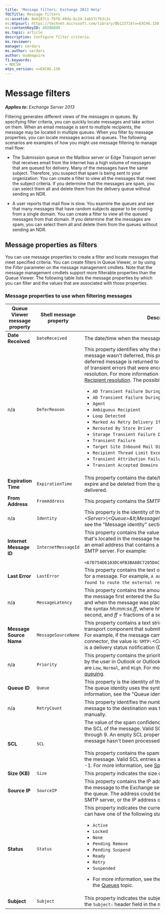 ```yaml
---
title: 'Message filters: Exchange 2013 Help'
TOCTitle: Message filters
ms:assetid: 8e6187c1-76f0-49da-bc24-2ab57cfb3c2c
ms:mtpsurl: https://technet.microsoft.com/library/Bb123714(v=EXCHG.150)
ms:contentKeyID: 49286849
ms.topic: article
description: Configure filter criteria.
ms.reviewer: 
manager: serdars
ms.author: serdars
author: msdmaguire
f1.keywords:
- NOCSH
mtps_version: v=EXCHG.150
---
```


# Message filters

_**Applies to:** Exchange Server 2013_

Filtering generates different views of the messages in queues. By specifying filter criteria, you can quickly locate messages and take action on them. When an email message is sent to multiple recipients, the message may be located in multiple queues. When you filter by message properties, you can locate messages across all queues. The following scenarios are examples of how you might use message filtering to manage mail flow:

- The Submission queue on the Mailbox server or Edge Transport server that receives email from the Internet has a high volume of messages that are queued for delivery. Many of the messages have the same subject. Therefore, you suspect that spam is being sent to your organization. You can create a filter to view all the messages that meet the subject criteria. If you determine that the messages are spam, you can select them all and delete them from the delivery queue without sending an NDR.

- A user reports that mail flow is slow. You examine the queues and see that many messages that have random subjects appear to be coming from a single domain. You can create a filter to view all the queued messages from that domain. If you determine that the messages are spam, you can select them all and delete them from the queues without sending an NDR.

## Message properties as filters

You can use message properties to create a filter and locate messages that meet specified criteria. You can create filters in Queue Viewer, or by using the _Filter_ parameter on the message management cmdlets. Note that the message management cmdlets support more filterable properties than the Queue Viewer. The following table lists the message properties by which you can filter and the values that are associated with those properties.

### Message properties to use when filtering messages

|Queue Viewer message property|Shell message property|Description|
|---|---|---|
|**Date Received**|`DateReceived`|The date/time when the message was placed in the queue.|
|n/a|`DeferReason`|This property identifies why the message was deferred. If the message wasn't deferred, this property has the value `None`. A deferred message is returned to the Submission queue because of transient errors that were encountered during recipient resolution. For more information about deferred messages, see [Recipient resolution](recipient-resolution-exchange-2013-help.md). The possible values are: <ul><li>`AD Transient Failure During Content Conversion`</li><li>`AD Transient Failure During Resolve`</li><li>`Agent`</li><li>`Ambiguous Recipient`</li><li>`Loop Detected`</li><li>`Marked As Retry Delivery If Rejected`</li><li>`Rerouted By Store Driver`</li><li>`Storage Transient Failure During Content Conversion`</li><li>`Transient Failure`</li><li>`Target Site Inbound Mail Disabled`</li><li>`Recipient Thread Limit Exceeded`</li><li>`Transient Attribution Failure`</li><li>`Transient Accepted Domains Load Failure`</li></ul>|
|**Expiration Time**|`ExpirationTime`|This property contains the date/time when the message will expire and be deleted from the queue if the message can't be delivered.|
|**From Address**|`FromAddress`|This property contains the SMTP address of the sender.|
|n/a|`Identity`|This property is the identity of the message in the form of _\<Server\>\\<Queue\>\&lt;MessageInteger\>_. For more information see the "Message identity" section in the [Queues](queues-exchange-2013-help.md) topic.|
|**Internet Message ID**|`InternetMessageId`|This property contains the value of the `Message-ID:` header field that's located in the message header. The value is expressed as an email address that contains a GUID and the FQDN the sending SMTP server. For example: <br/><br/> `<67D754D6103DC4FB3BA6BC7205DACABA61231@mailbox01.contoso.com>`|
|**Last Error**|`LastError`|This property contains the text of the last error that was recorded for a message. For example, `A matching connector cannot be found to route the external recipient`.|
|n/a|`MessageLatency`|This property contains the amount of time elapsed between when the message first entered the Submission queue on the server, and when the message was placed in the queue. The value uses the syntax _hh:mm:ss.ff_, where _hh_ = hour, _mm_ = minute, _ss_ = second, and _ff_ = fractions of a second.|
|**Message Source Name**|`MessageSourceName`|This property contains a text string that indicates the name of the transport component that submitted the message to the queue. For example, if the message came in through a Receive connector, the value is: `SMTP:`_\<ConnectorName\>_. If the message is a delivery status notification (DSN), the value is `DSN`.|
|n/a|`Priority`|This property contains the priority of the message that's assigned by the user in Outlook or Outlook Web App. The possible values are `Low`, `Normal`, and `High`. For more information, see [Priority queuing](priority-queuing-exchange-2013-help.md).|
|**Queue ID**|`Queue`|This property is the identity of the queue that holds the message. The queue identity uses the syntax _\<Server\>\\<Queue\>_. For more information, see the "Queue identity" section in the [Queues](queues-exchange-2013-help.md) topic.|
|n/a|`RetryCount`|This property identifies the number of times that delivery of the message to the destination was tried, either automatically or manually.|
|**SCL**|`SCL`|The value of the spam confidence level (SCL) property specifies the SCL of the message. Valid SCL entries are integers from 0 through 9. An empty SCL property value indicates that the message hasn't been processed by the Content Filter agent. <br/><br/> This property contains the spam confidence level (SCL) value of the message. Valid SCL entries are integers from 0 through 9 and -1. For more information, see [Spam Confidence Level Threshold](spam-confidence-level-threshold-exchange-2013-help.md).|
|**Size (KB)**|`Size`|This property indicates the size of the message.|
|**Source IP**|`SourceIP`|This property contains the IP address of the server that submitted the message to the Exchange server that holds the message in the queue. The address could be the IP address of a remote SMTP server, or the IP address of the local Exchange server.|
|**Status**|`Status`|This property indicates the current message status. A message can have one of the following status values: <ul><li>`Active`</li><li>`Locked`</li><li>`None`</li><li>`Pending Remove`</li><li>`Pending Suspend`</li><li>`Ready`</li><li>`Retry`</li><li>`Suspended`</li><li> <p> For more information, see the "Message properties" section in the [Queues](queues-exchange-2013-help.md) topic.|
|**Subject**|`Subject`|This property indicates the subject of a message that's found in the `Subject:` header field in the message header.|
